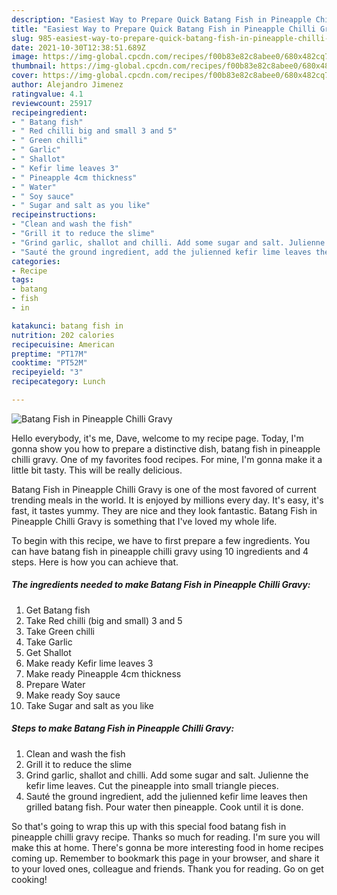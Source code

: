 ```yaml
---
description: "Easiest Way to Prepare Quick Batang Fish in Pineapple Chilli Gravy"
title: "Easiest Way to Prepare Quick Batang Fish in Pineapple Chilli Gravy"
slug: 985-easiest-way-to-prepare-quick-batang-fish-in-pineapple-chilli-gravy
date: 2021-10-30T12:38:51.689Z
image: https://img-global.cpcdn.com/recipes/f00b83e82c8abee0/680x482cq70/batang-fish-in-pineapple-chilli-gravy-recipe-main-photo.jpg
thumbnail: https://img-global.cpcdn.com/recipes/f00b83e82c8abee0/680x482cq70/batang-fish-in-pineapple-chilli-gravy-recipe-main-photo.jpg
cover: https://img-global.cpcdn.com/recipes/f00b83e82c8abee0/680x482cq70/batang-fish-in-pineapple-chilli-gravy-recipe-main-photo.jpg
author: Alejandro Jimenez
ratingvalue: 4.1
reviewcount: 25917
recipeingredient:
- " Batang fish"
- " Red chilli big and small 3 and 5"
- " Green chilli"
- " Garlic"
- " Shallot"
- " Kefir lime leaves 3"
- " Pineapple 4cm thickness"
- " Water"
- " Soy sauce"
- " Sugar and salt as you like"
recipeinstructions:
- "Clean and wash the fish"
- "Grill it to reduce the slime"
- "Grind garlic, shallot and chilli. Add some sugar and salt. Julienne the kefir lime leaves. Cut the pineapple into small triangle pieces."
- "Sauté the ground ingredient, add the julienned kefir lime leaves then grilled batang fish. Pour water then pineapple. Cook until it is done."
categories:
- Recipe
tags:
- batang
- fish
- in

katakunci: batang fish in 
nutrition: 202 calories
recipecuisine: American
preptime: "PT17M"
cooktime: "PT52M"
recipeyield: "3"
recipecategory: Lunch

---
```



![Batang Fish in Pineapple Chilli Gravy](https://img-global.cpcdn.com/recipes/f00b83e82c8abee0/680x482cq70/batang-fish-in-pineapple-chilli-gravy-recipe-main-photo.jpg)

Hello everybody, it's me, Dave, welcome to my recipe page. Today, I'm gonna show you how to prepare a distinctive dish, batang fish in pineapple chilli gravy. One of my favorites food recipes. For mine, I'm gonna make it a little bit tasty. This will be really delicious.



Batang Fish in Pineapple Chilli Gravy is one of the most favored of current trending meals in the world. It is enjoyed by millions every day. It's easy, it's fast, it tastes yummy. They are nice and they look fantastic. Batang Fish in Pineapple Chilli Gravy is something that I've loved my whole life.


To begin with this recipe, we have to first prepare a few ingredients. You can have batang fish in pineapple chilli gravy using 10 ingredients and 4 steps. Here is how you can achieve that.

<!--inarticleads1-->

##### The ingredients needed to make Batang Fish in Pineapple Chilli Gravy:

1. Get  Batang fish
1. Take  Red chilli (big and small) 3 and 5
1. Take  Green chilli
1. Take  Garlic
1. Get  Shallot
1. Make ready  Kefir lime leaves 3
1. Make ready  Pineapple 4cm thickness
1. Prepare  Water
1. Make ready  Soy sauce
1. Take  Sugar and salt as you like




<!--inarticleads2-->

##### Steps to make Batang Fish in Pineapple Chilli Gravy:

1. Clean and wash the fish
1. Grill it to reduce the slime
1. Grind garlic, shallot and chilli. Add some sugar and salt. Julienne the kefir lime leaves. Cut the pineapple into small triangle pieces.
1. Sauté the ground ingredient, add the julienned kefir lime leaves then grilled batang fish. Pour water then pineapple. Cook until it is done.




So that's going to wrap this up with this special food batang fish in pineapple chilli gravy recipe. Thanks so much for reading. I'm sure you will make this at home. There's gonna be more interesting food in home recipes coming up. Remember to bookmark this page in your browser, and share it to your loved ones, colleague and friends. Thank you for reading. Go on get cooking!
